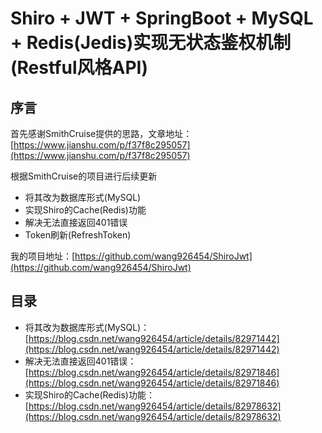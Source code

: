 # Shiro + JWT + SpringBoot + MySQL + Redis(Jedis)实现无状态鉴权机制(Restful风格API)

## 序言

首先感谢SmithCruise提供的思路，文章地址：[https://www.jianshu.com/p/f37f8c295057](https://www.jianshu.com/p/f37f8c295057)<br/>

根据SmithCruise的项目进行后续更新<br/>
* 将其改为数据库形式(MySQL)
* 实现Shiro的Cache(Redis)功能
* 解决无法直接返回401错误
* Token刷新(RefreshToken)

我的项目地址：[https://github.com/wang926454/ShiroJwt](https://github.com/wang926454/ShiroJwt)

## 目录

* 将其改为数据库形式(MySQL)：[https://blog.csdn.net/wang926454/article/details/82971442](https://blog.csdn.net/wang926454/article/details/82971442)
* 解决无法直接返回401错误：[https://blog.csdn.net/wang926454/article/details/82971846](https://blog.csdn.net/wang926454/article/details/82971846)
* 实现Shiro的Cache(Redis)功能：[https://blog.csdn.net/wang926454/article/details/82978632](https://blog.csdn.net/wang926454/article/details/82978632)